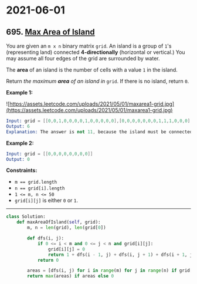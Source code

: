 # 2021-06-01

## 695. [Max Area of Island](https://leetcode.com/problems/max-area-of-island/)

You are given an `m x n` binary matrix `grid`. An island is a group of `1`'s (representing land) connected **4-directionally** (horizontal or vertical.) You may assume all four edges of the grid are surrounded by water.

The **area** of an island is the number of cells with a value `1` in the island.

Return *the maximum **area** of an island in* `grid`. If there is no island, return `0`.

**Example 1:**

![https://assets.leetcode.com/uploads/2021/05/01/maxarea1-grid.jpg](https://assets.leetcode.com/uploads/2021/05/01/maxarea1-grid.jpg)

```s
Input: grid = [[0,0,1,0,0,0,0,1,0,0,0,0,0],[0,0,0,0,0,0,0,1,1,1,0,0,0],[0,1,1,0,1,0,0,0,0,0,0,0,0],[0,1,0,0,1,1,0,0,1,0,1,0,0],[0,1,0,0,1,1,0,0,1,1,1,0,0],[0,0,0,0,0,0,0,0,0,0,1,0,0],[0,0,0,0,0,0,0,1,1,1,0,0,0],[0,0,0,0,0,0,0,1,1,0,0,0,0]]
Output: 6
Explanation: The answer is not 11, because the island must be connected 4-directionally.
```

**Example 2:**

```s
Input: grid = [[0,0,0,0,0,0,0,0]]
Output: 0
```

**Constraints:**

- `m == grid.length`
- `n == grid[i].length`
- `1 <= m, n <= 50`
- `grid[i][j]` is either `0` or `1`.

---

```py
class Solution:
    def maxAreaOfIsland(self, grid):
        m, n = len(grid), len(grid[0])

        def dfs(i, j):
            if 0 <= i < m and 0 <= j < n and grid[i][j]:
                grid[i][j] = 0
                return 1 + dfs(i - 1, j) + dfs(i, j + 1) + dfs(i + 1, j) + dfs(i, j - 1)
            return 0

        areas = [dfs(i, j) for i in range(m) for j in range(n) if grid[i][j]]
        return max(areas) if areas else 0
```
